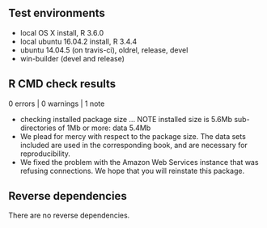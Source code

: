 ## Test environments

* local OS X install, R 3.6.0
* local ubuntu 16.04.2 install, R 3.4.4
* ubuntu 14.04.5 (on travis-ci), oldrel, release, devel
* win-builder (devel and release)

## R CMD check results

0 errors | 0 warnings | 1 note

* checking installed package size ... NOTE
  installed size is  5.6Mb
  sub-directories of 1Mb or more:
    data   5.4Mb
* We plead for mercy with respect to the package size. The data sets included
are used in the corresponding book, and are necessary for reproducibility. 
* We fixed the problem with the Amazon Web Services instance that was refusing 
  connections. We hope that you will reinstate this package. 


## Reverse dependencies

There are no reverse dependencies.

